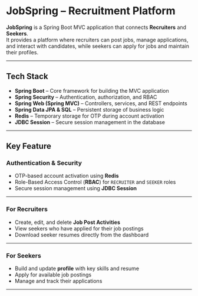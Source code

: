 # JobSpring – Recruitment Platform

**JobSpring** is a Spring Boot MVC application that connects **Recruiters** and **Seekers**.  
It provides a platform where recruiters can post jobs, manage applications, and interact with candidates, while seekers can apply for jobs and maintain their profiles.

---

## Tech Stack

- **Spring Boot** – Core framework for building the MVC application
- **Spring Security** – Authentication, authorization, and RBAC
- **Spring Web (Spring MVC)** – Controllers, services, and REST endpoints
- **Spring Data JPA & SQL** – Persistent storage of business logic
- **Redis** – Temporary storage for OTP during account activation
- **JDBC Session** – Secure session management in the database

---

## Key Feature

### Authentication & Security
- OTP-based account activation using **Redis**
- Role-Based Access Control (**RBAC**) for `RECRUITER` and `SEEKER` roles
- Secure session management using **JDBC Session**

---

### For Recruiters
- Create, edit, and delete **Job Post Activities**
- View seekers who have applied for their job postings
- Download seeker resumes directly from the dashboard

---

### For Seekers
- Build and update **profile** with key skills and resume
- Apply for available job postings
- Manage and track their applications

---